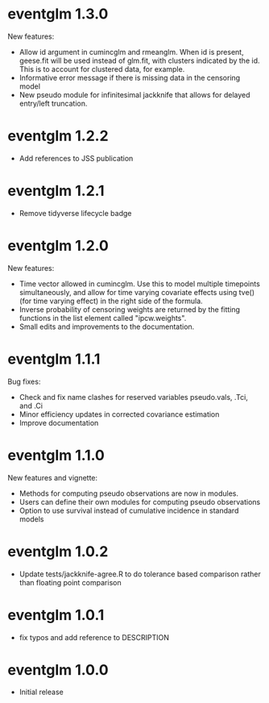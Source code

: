 # eventglm 1.3.0

New features: 

- Allow id argument in cumincglm and rmeanglm. When id is present, geese.fit will be used instead of glm.fit, with clusters indicated by the id. This is to account for clustered data, for example.
- Informative error message if there is missing data in the censoring model
- New pseudo module for infinitesimal jackknife that allows for delayed entry/left truncation.

# eventglm 1.2.2

- Add references to JSS publication

# eventglm 1.2.1

- Remove tidyverse lifecycle badge

# eventglm 1.2.0

New features:
  - Time vector allowed in cumincglm. Use this to model multiple timepoints simultaneously, and allow for time varying covariate effects using tve() (for time varying effect) in the right side of the formula. 
  - Inverse probability of censoring weights are returned by the fitting functions in the list element called "ipcw.weights".
  - Small edits and improvements to the documentation.

# eventglm 1.1.1


Bug fixes:
  - Check and fix name clashes for reserved variables pseudo.vals, .Tci, and .Ci
  - Minor efficiency updates in corrected covariance estimation
  - Improve documentation 

# eventglm 1.1.0

New features and vignette: 
  - Methods for computing pseudo observations are now in modules. 
  - Users can define their own modules for computing pseudo observations
  - Option to use survival instead of cumulative incidence in standard models

# eventglm 1.0.2

* Update tests/jackknife-agree.R to do tolerance based comparison rather than floating point comparison

# eventglm 1.0.1

* fix typos and add reference to DESCRIPTION

# eventglm 1.0.0

* Initial release
